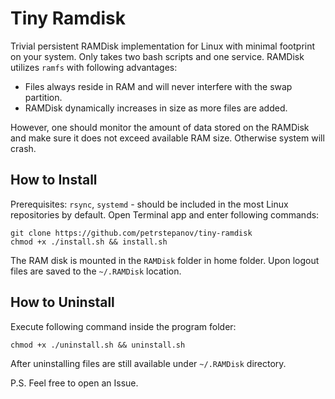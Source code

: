 Tiny Ramdisk
============

Trivial persistent RAMDisk implementation for Linux with minimal footprint on your system. Only takes two bash scripts and one service. RAMDisk utilizes `ramfs` with following advantages: 

* Files always reside in RAM and will never interfere with the swap partition.
* RAMDisk dynamically increases in size as more files are added.
  
However, one should monitor the amount of data stored on the RAMDisk and make sure it does not exceed available RAM size. Otherwise system will crash.

How to Install
--------------

Prerequisites: `rsync`, `systemd` - should be included in the most Linux repositories by default. Open Terminal app and enter following commands:

```
git clone https://github.com/petrstepanov/tiny-ramdisk
chmod +x ./install.sh && install.sh
```

The RAM disk is mounted in the `RAMDisk` folder in home folder. Upon logout files are saved to the `~/.RAMDisk` location.

How to Uninstall
----------------

Execute following command inside the program folder:

```
chmod +x ./uninstall.sh && uninstall.sh
```

After uninstalling files are still available under `~/.RAMDisk` directory. 

P.S. Feel free to open an Issue.
